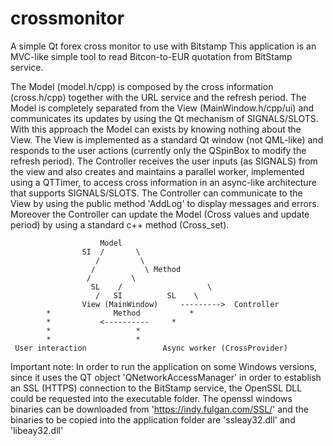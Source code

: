 # crossmonitor
A simple Qt forex cross monitor to use with Bitstamp
This application is an MVC-like simple tool to read Bitcon-to-EUR quotation from BitStamp service.

The Model (model.h/cpp) is composed by the cross information (cross.h/cpp) together with the URL service and the refresh period.
The Model is completely separated from the View (MainWindow.h/cpp/ui) and communicates its updates by using the Qt mechanism of SIGNALS/SLOTS. With this approach the Model can exists by knowing nothing about the View.
The View is implemented as a standard Qt window (not QML-like) and responds to the user actions (currently only the QSpinBox to modify the refresh period). 
The Controller receives the user inputs (as SIGNALS) from the view and also creates and maintains a parallel worker, implemented using a QTTimer, to access cross information in an async-like architecture that supports SIGNALS/SLOTS.
The Controller can communicate to the View by using the public method 'AddLog' to display messages and errors.
Moreover the Controller can update the Model (Cross values and update period) by using a standard c++ method (Cross_set).



						Model
					SI  /		\
					   /		 \
					  / 		  \ Method
					 /		   \	
			          SL    /                   \
				       /   SI          SL    \
	                View (MainWindow)     --------->  Controller
			*		       Method	        *
			*		    <----------		*
			*					*
			*					*
	 User interaction			      Async worker (CrossProvider)
	 
	 
	 
	 
Important note:
In order to run the application on some Windows versions, since it uses the QT object 'QNetworkAccessManager' in order to establish an SSL (HTTPS) connection to the BitStamp service, the OpenSSL DLL could be requested into the executable folder. The openssl windows binaries can be downloaded from 'https://indy.fulgan.com/SSL/' and the binaries to be copied into the application folder are 'ssleay32.dll' and 'libeay32.dll'
